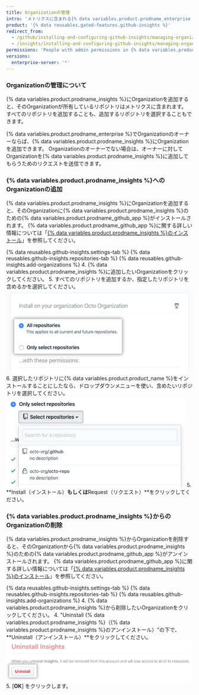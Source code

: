 ```yaml
---
title: Organizationの管理
intro: 'メトリクスに含まれる{% data variables.product.prodname_enterprise %}のOrganizationを管理できます。'
product: '{% data reusables.gated-features.github-insights %}'
redirect_from:
  - /github/installing-and-configuring-github-insights/managing-organizations
  - /insights/installing-and-configuring-github-insights/managing-organizations
permissions: 'People with admin permissions in {% data variables.product.prodname_insights %} can manage organizations.'
versions:
  enterprise-server: '*'
---
```

### Organizationの管理について

{% data variables.product.prodname_insights %}にOrganizationを追加すると、そのOrganizationが所有しているリポジトリはメトリクスに含まれます。 すべてのリポジトリを追加することも、追加するリポジトリを選択することもできます。

{% data variables.product.prodname_enterprise %}でOrganizationのオーナーならば、{% data variables.product.prodname_insights %}にOrganizationを追加できます。 Organizationのオーナーでない場合は、オーナーに対してOrganizationを{% data variables.product.prodname_insights %}に追加してもらうためのリクエストを送信できます。

### {% data variables.product.prodname_insights %}へのOrganizationの追加

{% data variables.product.prodname_insights %}にOrganizationを追加すると、そのOrganizationに{% data variables.product.prodname_insights %}のための{% data variables.product.prodname_github_app %}がインストールされます。 {% data variables.product.prodname_github_app %}に関する詳しい情報については「[{% data variables.product.prodname_insights %}のインストール](/github/installing-and-configuring-github-insights/installing-github-insights)」を参照してください。

{% data reusables.github-insights.settings-tab %}
{% data reusables.github-insights.repositories-tab %}
{% data reusables.github-insights.add-organizations %}
4. {% data variables.product.prodname_insights %}に追加したいOrganizationをクリックしてください。
5. すべてのリポジトリを追加するか、指定したリポジトリを含めるかを選択してください。 ![すべてのリポジトリの追加かリポジトリの選択のチェックボックス](/assets/images/help/insights/all-or-select-repos.png)
6. 選択したリポジトリに{% data variables.product.product_name %}をインストールすることにしたなら、ドロップダウンメニューを使い、含めたいリポジトリを選択してください。 ![リポジトリ選択のドロップダウンメニュー](/assets/images/help/insights/select-repos.png)
5. **Install（インストール）**もしくは**Request（リクエスト）**をクリックしてください。

### {% data variables.product.prodname_insights %}からのOrganizationの削除

{% data variables.product.prodname_insights %}からOrganizationを削除すると、そのOrganizationから{% data variables.product.prodname_insights %}のための{% data variables.product.prodname_github_app %}がアンインストールされます。 {% data variables.product.prodname_github_app %}に関する詳しい情報については「[{% data variables.product.prodname_insights %}のインストール](/github/installing-and-configuring-github-insights/installing-github-insights)」を参照してください。

{% data reusables.github-insights.settings-tab %}
{% data reusables.github-insights.repositories-tab %}
{% data reusables.github-insights.add-organizations %}
4. {% data variables.product.prodname_insights %}から削除したいOrganizationをクリックしてください。
4. "Uninstall {% data variables.product.prodname_insights %}（{% data variables.product.prodname_insights %}のアンインストール）"の下で、**Uninstall（アンインストール）**をクリックしてください。 ![アンインストールボタン](/assets/images/help/insights/uninstall-button.png)
5. [**OK**] をクリックします。
